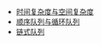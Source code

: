 - [时间复杂度与空间复杂度](https://zhuanlan.zhihu.com/p/50479555)
- [顺序队列与循环队列](http://data.biancheng.net/view/173.html)
- [链式队列](http://data.biancheng.net/view/174.html)
